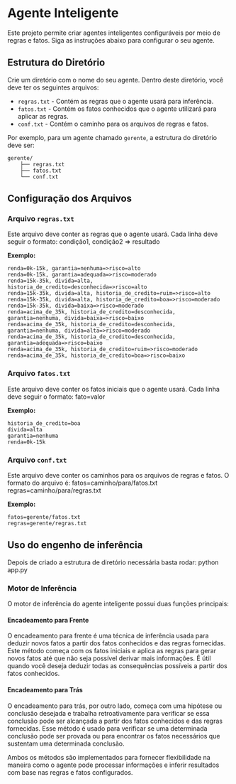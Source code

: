 # Agente Inteligente

Este projeto permite criar agentes inteligentes configuráveis por meio de regras e fatos. Siga as instruções abaixo para configurar o seu agente.

## Estrutura do Diretório

Crie um diretório com o nome do seu agente. Dentro deste diretório, você deve ter os seguintes arquivos:

- `regras.txt` - Contém as regras que o agente usará para inferência.
- `fatos.txt` - Contém os fatos conhecidos que o agente utilizará para aplicar as regras.
- `conf.txt` - Contém o caminho para os arquivos de regras e fatos.

Por exemplo, para um agente chamado `gerente`, a estrutura do diretório deve ser:

```
gerente/
    ├── regras.txt
    ├── fatos.txt
    └── conf.txt
```

## Configuração dos Arquivos

### Arquivo `regras.txt`

Este arquivo deve conter as regras que o agente usará. Cada linha deve seguir o formato:
condição1, condição2 => resultado

**Exemplo:**

```plaintext
renda=0k-15k, garantia=nenhuma=>risco=alto
renda=0k-15k, garantia=adequada=>risco=moderado
renda=15k-35k, divida=alta, historia_de_credito=desconhecida=>risco=alto
renda=15k-35k, divida=alta, historia_de_credito=ruim=>risco=alto
renda=15k-35k, divida=alta, historia_de_credito=boa=>risco=moderado
renda=15k-35k, divida=baixa=>risco=moderado
renda=acima_de_35k, historia_de_credito=desconhecida, garantia=nenhuma, divida=baixa=>risco=baixo
renda=acima_de_35k, historia_de_credito=desconhecida, garantia=nenhuma, divida=alta=>risco=moderado
renda=acima_de_35k, historia_de_credito=desconhecida, garantia=adequada=>risco=baixo
renda=acima_de_35k, historia_de_credito=ruim=>risco=moderado
renda=acima_de_35k, historia_de_credito=boa=>risco=baixo
```

### Arquivo `fatos.txt`

Este arquivo deve conter os fatos iniciais que o agente usará. Cada linha deve seguir o formato:
fato=valor

**Exemplo:**
```plaintext
historia_de_credito=boa
divida=alta          
garantia=nenhuma
renda=0k-15k
```

### Arquivo `conf.txt`

Este arquivo deve conter os caminhos para os arquivos de regras e fatos. O formato do arquivo é:
fatos=caminho/para/fatos.txt
regras=caminho/para/regras.txt

**Exemplo:**
```plaintext
fatos=gerente/fatos.txt
regras=gerente/regras.txt
```


## Uso do engenho de inferência

Depois de criado a estrutura de diretório necessária basta rodar: python app.py

### Motor de Inferência

O motor de inferência do agente inteligente possui duas funções principais:

#### Encadeamento para Frente

O encadeamento para frente é uma técnica de inferência usada para deduzir novos fatos a partir dos fatos conhecidos e das regras fornecidas. Este método começa com os fatos iniciais e aplica as regras para gerar novos fatos até que não seja possível derivar mais informações. É útil quando você deseja deduzir todas as consequências possíveis a partir dos fatos conhecidos.

#### Encadeamento para Trás

O encadeamento para trás, por outro lado, começa com uma hipótese ou conclusão desejada e trabalha retroativamente para verificar se essa conclusão pode ser alcançada a partir dos fatos conhecidos e das regras fornecidas. Esse método é usado para verificar se uma determinada conclusão pode ser provada ou para encontrar os fatos necessários que sustentam uma determinada conclusão.

Ambos os métodos são implementados para fornecer flexibilidade na maneira como o agente pode processar informações e inferir resultados com base nas regras e fatos configurados.

